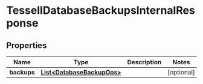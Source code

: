 

# TessellDatabaseBackupsInternalResponse


## Properties

Name | Type | Description | Notes
------------ | ------------- | ------------- | -------------
**backups** | [**List&lt;DatabaseBackupOps&gt;**](DatabaseBackupOps.md) |  |  [optional]



